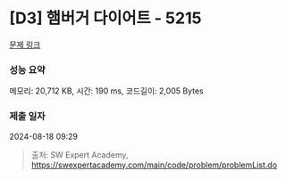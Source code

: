 # [D3] 햄버거 다이어트 - 5215 

[문제 링크](https://swexpertacademy.com/main/code/problem/problemDetail.do?contestProbId=AWT-lPB6dHUDFAVT) 

### 성능 요약

메모리: 20,712 KB, 시간: 190 ms, 코드길이: 2,005 Bytes

### 제출 일자

2024-08-18 09:29



> 출처: SW Expert Academy, https://swexpertacademy.com/main/code/problem/problemList.do